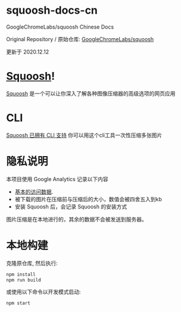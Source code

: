 # squoosh-docs-cn
GoogleChromeLabs/squoosh Chinese Docs

Original Repository / 原始仓库: [GoogleChromeLabs/squoosh](https://github.com/GoogleChromeLabs/squoosh/blob/dev/README.md)

更新于 2020.12.12

# [Squoosh]!

[Squoosh] 是一个可以让你深入了解各种图像压缩器的高级选项的网页应用

# CLI

[Squoosh 已拥有 CLI 支持](https://github.com/GoogleChromeLabs/squoosh/tree/dev/cli) 
你可以用这个cli工具一次性压缩多张图片

# 隐私说明

本项目使用 Google Analytics 记录以下内容

- [基本的访问数据](https://support.google.com/analytics/answer/6004245?ref_topic=2919631).
- 被下载的图片在压缩前与压缩后的大小，数值会被四舍五入到kb
- 安装 Squoosh 后，会记录 Squoosh 的安装方式

图片压缩是在本地进行的，其余的数据不会被发送到服务器。

# 本地构建

克隆原仓库, 然后执行:

```sh
npm install
npm run build
```

或使用以下命令以开发模式启动:

```sh
npm start
```

[squoosh]: https://squoosh.app
